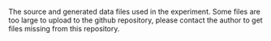 The source and generated data files used in the experiment. Some files are too large to upload to the github repository, please contact the author to get files missing from this repository.
